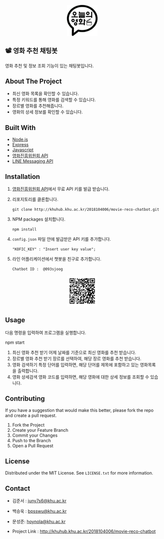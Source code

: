 <div align="center"><img src="./images/logo.png" width="20%" height="20%"></div>

## 📽️ 영화 추천 채팅봇
영화 추천 및 정보 조회 기능이 있는 채팅봇입니다.

## About The Project

* 최신 영화 목록을 확인할 수 있습니다.
* 특정 키워드를 통해 영화를 검색할 수 있습니다.
* 장르별 영화를 추천해줍니다.
* 영화의 상세 정보를 확인할 수 있습니다.

## Built With

* [Node.js](https://nodejs.org/ko/)
* [Express](https://expressjs.com/ko/)
* [Javascript](https://developer.mozilla.org/ko/docs/Web/JavaScript)
* [영화진흥위원회 API](https://www.kobis.or.kr)
* [LINE Messaging API](https://developers.line.biz/en/services/messaging-api/)


## Installation

1. [영화진흥위원회 API](https://www.kobis.or.kr/kobisopenapi/homepg/main/main.do)에서 무료 API 키를 발급 받습니다.
2. 리포지토리를 클론합니다.

    `git clone http://khuhub.khu.ac.kr/2018104006/movie-reco-chatbot.git`
    
3. NPM packages 설치합니다.
    
    `npm install`
    
4. `config.json` 파일 안에 발급받은 API 키를 추가합니다.
    
    `"KOFIC_KEY" : "Insert user key value";`
    
5. 라인 어플리케이션에서 챗봇을 친구로 추가합니다.
    
    `Chatbot ID :  @093sjoog`
    
<div align="center"><img src="./images/QRcode.png" width="20%" height="20%"></div>
   

<!-- USAGE EXAMPLES -->
## Usage
다음 명령을 입력하여 프로그램을 실행합니다.
   
   npm start
   
1. 최신 영화 추천 받기
    어제 날짜를 기준으로 최신 영화를 추천 받습니다.
2. 장르별 영화 추천 받기
    장르를 선택하여, 해당 장르 영화를 추천 받습니다.
3. 영화 검색하기
    특정 단어를 입력하면, 해당 단어를 제목에 포함하고 있는 영화목록을 출력합니다.
4. 영화 상세검색
    영화 코드를 입력하면, 해당 영화에 대한 상세 정보를 조회할 수 있습니다.


<!-- CONTRIBUTING -->
## Contributing

If you have a suggestion that would make this better, please fork the repo and create a pull request.
1. Fork the Project
2. Create your Feature Branch
3. Commit your Changes
4. Push to the Branch 
5. Open a Pull Request


<!-- LICENSE -->
## License
Distributed under the MIT License. See `LICENSE.txt` for more information.


<!-- CONTACT -->
## Contact

* 김준서 : juny7s6@khu.ac.kr
* 백승욱 : bpsswu@khu.ac.kr
* 문성준: hoynola@khu.ac.kr 

* Project Link : http://khuhub.khu.ac.kr/2018104006/movie-reco-chatbot
